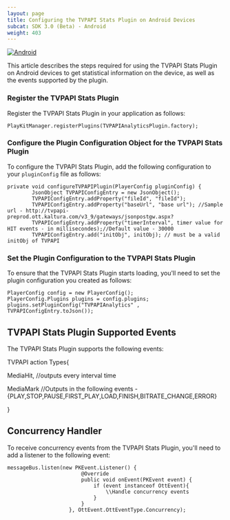 ```yaml
---
layout: page
title: Configuring the TVPAPI Stats Plugin on Android Devices
subcat: SDK 3.0 (Beta) - Android
weight: 403
---
```


[![Android](https://img.shields.io/badge/Android-Supported-green.svg)](https://github.com/kaltura/player-sdk-native-ios)


This article describes the steps required for using the TVPAPI Stats Plugin on Android devices to get statistical information on the device, as well as the events supported by the plugin. 

### Register the TVPAPI Stats Plugin  

Register the TVPAPI Stats Plugin in your application as follows:

```
PlayKitManager.registerPlugins(TVPAPIAnalyticsPlugin.factory);
```

### Configure the Plugin Configuration Object for the TVPAPI Stats Plugin 

To configure the TVPAPI Stats Plugin, add the following configuration to your `pluginConfig` file as follows:

```
private void configureTVPAPIPlugin(PlayerConfig pluginConfig) {
        JsonObject TVPAPIConfigEntry = new JsonObject();
        TVPAPIConfigEntry.addProperty("fileId", "fileId");
        TVPAPIConfigEntry.addProperty("baseUrl", "base url"); //Sample url - http://tvpapi-preprod.ott.kaltura.com/v3_9/gateways/jsonpostgw.aspx?
        TVPAPIConfigEntry.addProperty("timerInterval", timer value for HIT events - in millisecondes);//Default value - 30000
        TVPAPIConfigEntry.add("initObj", initObj); // must be a valid initObj of TVPAPI
```

### Set the Plugin Configuration to the TVPAPI Stats Plugin  

To ensure that the TVPAPI Stats Plugin starts loading, you'll need to set the plugin configuration you created as follows:

```
PlayerConfig config = new PlayerConfig();
PlayerConfig.Plugins plugins = config.plugins;
plugins.setPluginConfig("TVPAPIAnalytics" , TVPAPIConfigEntry.toJson()); 
```

## TVPAPI Stats Plugin Supported Events  

The TVPAPI Stats Plugin supports the following events:

TVPAPI action Types{

 MediaHit, //outputs every interval time
 
 MediaMark //Outputs in the following events - {PLAY,STOP,PAUSE,FIRST_PLAY,LOAD,FINISH,BITRATE_CHANGE,ERROR}
 
}

## Concurrency Handler  

To receive concurrency events from the TVPAPI Stats Plugin, you'll need to add a listener to the following event:

```
messageBus.listen(new PKEvent.Listener() {
                        @Override
                        public void onEvent(PKEvent event) {
                            if (event instanceof OttEvent){
                                \\Handle concurrency events
                            }
                        }
                    }, OttEvent.OttEventType.Concurrency);
                    
```
